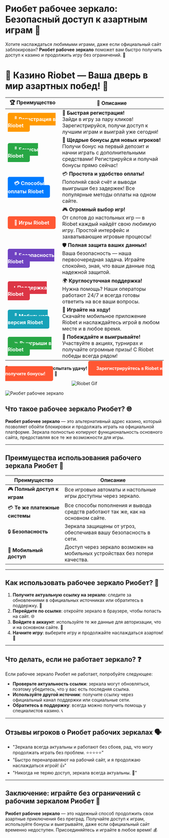 # **Риобет рабочее зеркало: Безопасный доступ к азартным играм 🔑**

Хотите наслаждаться любимыми играми, даже если официальный сайт заблокирован? **Риобет рабочее зеркало** поможет вам быстро получить доступ к казино и продолжить игру без ограничений. 🌟

# 🎲 **Казино Riobet — Ваша дверь в мир азартных побед!** 🎰

| 🏆 **Преимущество** | 🌟 **Описание** |
|--------------------|-----------------|
| <a href="https://brandplay.link/7xBLTPyj" style="background-color: #ff9900; color: white; padding: 10px 20px; border-radius: 5px; text-decoration: none; font-weight: bold;">🎉 Регистрация в Riobet</a> | 🚀 **Быстрая регистрация!** <br> Зайди в игру за пару кликов! Зарегистрируйся, получи доступ к лучшим играм и выиграй уже сегодня! |
| <a href="https://brandplay.link/7xBLTPyj" style="background-color: #28a745; color: white; padding: 10px 20px; border-radius: 5px; text-decoration: none; font-weight: bold;">🎁 Бонусы Riobet</a> | 🎉 **Щедрые бонусы для новых игроков!** <br> Получи бонус на первый депозит и начни играть с дополнительными средствами! Регистрируйся и получай бонусы прямо сейчас! |
| <a href="https://brandplay.link/7xBLTPyj" style="background-color: #007bff; color: white; padding: 10px 20px; border-radius: 5px; text-decoration: none; font-weight: bold;">💳 Способы оплаты Riobet</a> | 💳 **Простота и удобство оплаты!** <br> Пополняй свой счёт и выводи выигрыши без задержек! Все популярные методы оплаты на одном сайте. |
| <a href="https://brandplay.link/7xBLTPyj" style="background-color: #ff5733; color: white; padding: 10px 20px; border-radius: 5px; text-decoration: none; font-weight: bold;">🎰 Игры Riobet</a> | 🎮 **Огромный выбор игр!** <br> От слотов до настольных игр — в Riobet каждый найдёт свою любимую игру. Простой интерфейс и захватывающие игровые процессы! |
| <a href="https://brandplay.link/7xBLTPyj" style="background-color: #6f42c1; color: white; padding: 10px 20px; border-radius: 5px; text-decoration: none; font-weight: bold;">🔐 Безопасность Riobet</a> | 🛡️ **Полная защита ваших данных!** <br> Ваша безопасность — наша первоочередная задача. Играйте спокойно, зная, что ваши данные под надежной защитой. |
| <a href="https://brandplay.link/7xBLTPyj" style="background-color: #dc3545; color: white; padding: 10px 20px; border-radius: 5px; text-decoration: none; font-weight: bold;">📞 Поддержка Riobet</a> | 🌍 **Круглосуточная поддержка!** <br> Нужна помощь? Наши операторы работают 24/7 и всегда готовы ответить на все ваши вопросы. |
| <a href="https://brandplay.link/7xBLTPyj" style="background-color: #17a2b8; color: white; padding: 10px 20px; border-radius: 5px; text-decoration: none; font-weight: bold;">📱 Мобильная версия Riobet</a> | 📱 **Играйте на ходу!** <br> Скачайте мобильное приложение Riobet и наслаждайтесь игрой в любом месте и в любое время. |
| <a href="https://brandplay.link/7xBLTPyj" style="background-color: #28a745; color: white; padding: 10px 20px; border-radius: 5px; text-decoration: none; font-weight: bold;">💥 Выигрыши в Riobet</a> | 🤑 **Побеждайте и выигрывайте!** <br> Участвуйте в акциях, турнирах и получайте огромные призы! С Riobet победы всегда рядом! |

🎉 **Не упустите шанс испытать удачу!** <a href="https://brandplay.link/7xBLTPyj" style="background-color: #ff5733; color: white; padding: 15px 25px; border-radius: 5px; text-decoration: none; font-weight: bold;">Зарегистрируйтесь в Riobet и получите бонусы!</a> 🌟

<p align="center">
  <img src="https://i.pinimg.com/originals/1d/b3/25/1db325483acbe642c6d4e6fdd73a4988.gif" alt="Riobet Gif">
</p>


![Риобет рабочее зеркало](https://www.bragazeta.ru/wp-content/uploads/2023/06/riobet1.webp)

## **Что такое рабочее зеркало Риобет? 🌐**

**Риобет рабочее зеркало** — это альтернативный адрес казино, который позволяет обойти блокировки и продолжать играть на официальной платформе. Зеркала полностью копируют функциональность основного сайта, предоставляя все те же возможности для игры.

---

## **Преимущества использования рабочего зеркала Риобет 🌟**

| **Преимущество**              | **Описание**                                                              |
|--------------------------------|---------------------------------------------------------------------------|
| 🎮 **Полный доступ к играм**   | Все игровые автоматы и настольные игры доступны через зеркало.           |
| 💳 **Те же платежные системы** | Все способы пополнения и вывода средств работают так же, как на основном сайте. |
| 🔒 **Безопасность**            | Зеркала защищены от угроз, обеспечивая вашу безопасность в сети.         |
| 📱 **Мобильный доступ**        | Доступ через зеркало возможен на мобильных устройствах без потери качества. |

---

## **Как использовать рабочее зеркало Риобет? 🚀**

1. **Получите актуальную ссылку на зеркало**: следите за обновлениями в официальных источниках или обратитесь в поддержку. 📱  
2. **Перейдите по ссылке**: откройте зеркало в браузере, чтобы попасть на сайт. 🌐  
3. **Войдите в аккаунт**: используйте те же данные для авторизации, что и на основном сайте. 🔑  
4. **Начните игру**: выберите игру и продолжайте наслаждаться азартом! 🎰  

---

## **Что делать, если не работает зеркало? ❓**

Если рабочее зеркало Риобет не работает, попробуйте следующее:

- **Проверьте актуальность ссылки**: зеркала могут обновляться, поэтому убедитесь, что у вас есть последняя ссылка.  
- **Используйте другой источник**: получите ссылку через официальный канал поддержки или социальные сети.  
- **Обратитесь в поддержку**: всегда можно получить помощь у специалистов казино. 📞

---

## **Отзывы игроков о Риобет рабочих зеркалах 🗣️**

- "Зеркала всегда актуальны и работают без сбоев, рад, что могу продолжать играть без проблем. ⭐⭐⭐⭐⭐"  
- "Быстро перенаправляют на рабочий сайт, и я продолжаю наслаждаться игрой! 👍"  
- "Никогда не теряю доступ, зеркала всегда актуальны. 💯"  

---

## **Заключение: играйте без ограничений с рабочим зеркалом Риобет 🎲**

**Риобет рабочее зеркало** — это надежный способ продолжить свои азартные приключения без преград. Получайте доступ к играм, используйте бонусы и выигрывайте, даже если официальный сайт временно недоступен. Присоединяйтесь и играйте в любое время! 💰
